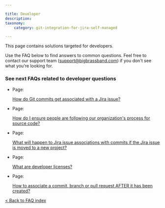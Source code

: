 ```yaml
---

title: Developer
description:
taxonomy:
    category: git-integration-for-jira-self-managed

---
```

This page contains solutions targeted for developers.

Use the FAQ below to find answers to common questions. Feel free to contact our support team ([support@bigbrassband.com](mailto:support@bigbrassband.com?subject=Developer%20questions%20-)) if you don't see what you're looking for.

### See next FAQs related to developer questions

*   Page:

    [How do Git commits get associated with a Jira issue?](/wiki/spaces/GIJDC/pages/2051571713)

*   Page:

    [How do I ensure people are following our organization's process for source code?](/wiki/spaces/GIJDC/pages/2051768321)

*   Page:

    [What will happen to Jira issue associations with commits if the Jira issue is moved to a new project?](/wiki/spaces/GIJDC/pages/2051014669)

*   Page:

    [What are developer licenses?](/wiki/spaces/GIJDC/pages/2051964929)

*   Page:

    [How to associate a commit, branch or pull request AFTER it has been created?](/wiki/spaces/GIJDC/pages/2062974977)



[< Back to FAQ index](/wiki/spaces/GIJDC/pages/92176390/Frequently+Asked+Questions)
